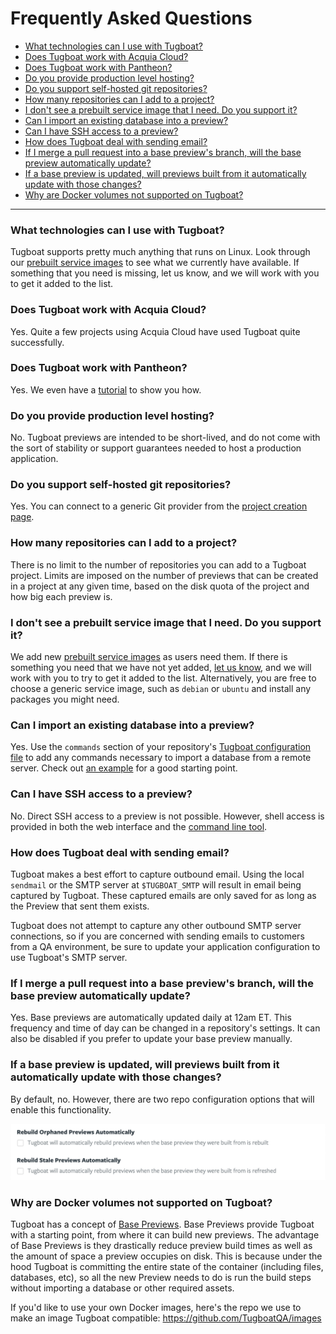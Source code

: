 # Frequently Asked Questions

- [What technologies can I use with Tugboat?](#what-technologies-can-i-use-with-tugboat)
- [Does Tugboat work with Acquia Cloud?](#does-tugboat-work-with-acquia-cloud)
- [Does Tugboat work with Pantheon?](#does-tugboat-work-with-pantheon)
- [Do you provide production level hosting?](#do-you-provide-production-level-hosting)
- [Do you support self-hosted git repositories?](#do-you-support-self-hosted-git-repositories)
- [How many repositories can I add to a project?](#how-many-repositories-can-i-add-to-a-project)
- [I don't see a prebuilt service image that I need. Do you support it?](#i-dont-see-a-prebuilt-service-image-that-i-need-do-you-support-it)
- [Can I import an existing database into a preview?](#can-i-import-an-existing-database-into-a-preview)
- [Can I have SSH access to a preview?](#can-i-have-ssh-access-to-a-preview)
- [How does Tugboat deal with sending email?](#how-does-tugboat-deal-with-sending-email)
- [If I merge a pull request into a base preview's branch, will the base preview automatically update?](#if-i-merge-a-pull-request-into-a-base-previews-branch-will-the-base-preview-automatically-update)
- [If a base preview is updated, will previews built from it automatically update with those changes?](#if-a-base-preview-is-updated-will-previews-built-from-it-automatically-update-with-those-changes)
- [Why are Docker volumes not supported on Tugboat?](#why-are-docker-volumes-not-supported-on-tugboat)

---

### What technologies can I use with Tugboat?

Tugboat supports pretty much anything that runs on Linux. Look through our
[prebuilt service images](../reference/services/index.md) to see what we
currently have available. If something that you need is missing, let us know,
and we will work with you to get it added to the list.

### Does Tugboat work with Acquia Cloud?

Yes. Quite a few projects using Acquia Cloud have used Tugboat quite
successfully.

### Does Tugboat work with Pantheon?

Yes. We even have a [tutorial](../tutorials/pantheon/index.md) to show you how.

### Do you provide production level hosting?

No. Tugboat previews are intended to be short-lived, and do not come with the
sort of stability or support guarantees needed to host a production application.

### Do you support self-hosted git repositories?

Yes. You can connect to a generic Git provider from the
[project creation page](https://dashboard2.tugboat.qa/new-project).

### How many repositories can I add to a project?

There is no limit to the number of repositories you can add to a Tugboat
project. Limits are imposed on the number of previews that can be created in a
project at any given time, based on the disk quota of the project and how big
each preview is.

### I don't see a prebuilt service image that I need. Do you support it?

We add new [prebuilt service images](../reference/services/index.md) as users
need them. If there is something you need that we have not yet added,
[let us know](https://tugboat.qa/support), and we will work with you to try to
get it added to the list. Alternatively, you are free to choose a generic
service image, such as `debian` or `ubuntu` and install any packages you might
need.

### Can I import an existing database into a preview?

Yes. Use the `commands` section of your repository's
[Tugboat configuration file](../configuring-tugboat/index.md) to add any
commands necessary to import a database from a remote server. Check out
[an example](../examples/import-mysql-database/index.md) for a good starting
point.

### Can I have SSH access to a preview?

No. Direct SSH access to a preview is not possible. However, shell access is
provided in both the web interface and the
[command line tool](../advanced/cli/index.md).

### How does Tugboat deal with sending email?

Tugboat makes a best effort to capture outbound email. Using the local
`sendmail` or the SMTP server at `$TUGBOAT_SMTP` will result in email being
captured by Tugboat. These captured emails are only saved for as long as the
Preview that sent them exists.

Tugboat does not attempt to capture any other outbound SMTP server connections,
so if you are concerned with sending emails to customers from a QA environment,
be sure to update your application configuration to use Tugboat's SMTP server.

### If I merge a pull request into a base preview's branch, will the base preview automatically update?

Yes. Base previews are automatically updated daily at 12am ET. This frequency
and time of day can be changed in a repository's settings. It can also be
disabled if you prefer to update your base preview manually.

### If a base preview is updated, will previews built from it automatically update with those changes?

By default, no. However, there are two repo configuration options that will
enable this functionality.

![Automatically Rebuild Child Previews](_images/auto-rebuild.png)

### Why are Docker volumes not supported on Tugboat?

Tugboat has a concept of [Base Previews](../concepts/base-previews/index.md).
Base Previews provide Tugboat with a starting point, from where it can build new
previews. The advantage of Base Previews is they drastically reduce preview
build times as well as the amount of space a preview occupies on disk. This is
because under the hood Tugboat is committing the entire state of the container
(including files, databases, etc), so all the new Preview needs to do is run the
build steps without importing a database or other required assets.

If you'd like to use your own Docker images, here's the repo we use to make an
image Tugboat compatible: https://github.com/TugboatQA/images
